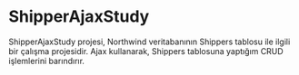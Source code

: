 # ShipperAjaxStudy
ShipperAjaxStudy projesi, Northwind veritabanının Shippers tablosu ile ilgili bir çalışma projesidir. Ajax kullanarak, Shippers tablosuna yaptığım CRUD işlemlerini barındırır.
